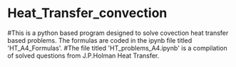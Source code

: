 # Heat_Transfer_convection
#This is a python based program designed to solve covection heat transfer based problems. The formulas are coded in the ipynb file titled 'HT_A4_Formulas'.
#The file titled 'HT_problems_A4.ipynb' is a compilation of solved questions from J.P.Holman Heat Transfer.
